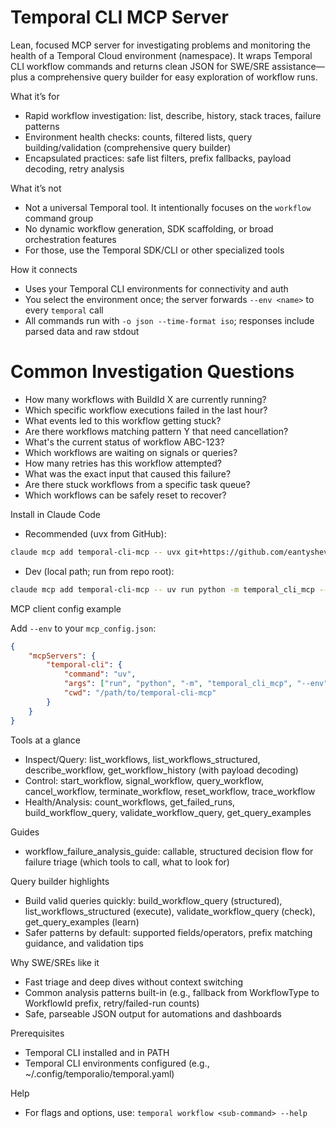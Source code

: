 Temporal CLI MCP Server
=======================

Lean, focused MCP server for investigating problems and monitoring the health of a Temporal Cloud environment (namespace). It wraps Temporal CLI workflow commands and returns clean JSON for SWE/SRE assistance—plus a comprehensive query builder for easy exploration of workflow runs.

What it’s for

- Rapid workflow investigation: list, describe, history, stack traces, failure patterns
- Environment health checks: counts, filtered lists, query building/validation (comprehensive query builder)
- Encapsulated practices: safe list filters, prefix fallbacks, payload decoding, retry analysis

What it’s not

- Not a universal Temporal tool. It intentionally focuses on the `workflow` command group
- No dynamic workflow generation, SDK scaffolding, or broad orchestration features
- For those, use the Temporal SDK/CLI or other specialized tools

How it connects

- Uses your Temporal CLI environments for connectivity and auth
- You select the environment once; the server forwards `--env <name>` to every `temporal` call
- All commands run with `-o json --time-format iso`; responses include parsed data and raw stdout

Common Investigation Questions
===============================

- How many workflows with BuildId X are currently running?
- Which specific workflow executions failed in the last hour?
- What events led to this workflow getting stuck?
- Are there workflows matching pattern Y that need cancellation?
- What's the current status of workflow ABC-123?
- Which workflows are waiting on signals or queries?
- How many retries has this workflow attempted?
- What was the exact input that caused this failure?
- Are there stuck workflows from a specific task queue?
- Which workflows can be safely reset to recover?

Install in Claude Code

- Recommended (uvx from GitHub):

```bash
claude mcp add temporal-cli-mcp -- uvx git+https://github.com/eantyshev/temporal-cli-mcp temporal-cli-mcp --env prod
```

- Dev (local path; run from repo root):

```bash
claude mcp add temporal-cli-mcp -- uv run python -m temporal_cli_mcp --env staging
```

MCP client config example

Add `--env` to your `mcp_config.json`:

```json
{
	"mcpServers": {
		"temporal-cli": {
			"command": "uv",
			"args": ["run", "python", "-m", "temporal_cli_mcp", "--env", "prod"],
			"cwd": "/path/to/temporal-cli-mcp"
		}
	}
}
```

Tools at a glance

- Inspect/Query: list_workflows, list_workflows_structured, describe_workflow, get_workflow_history (with payload decoding)
- Control: start_workflow, signal_workflow, query_workflow, cancel_workflow, terminate_workflow, reset_workflow, trace_workflow
- Health/Analysis: count_workflows, get_failed_runs, build_workflow_query, validate_workflow_query, get_query_examples

Guides

- workflow_failure_analysis_guide: callable, structured decision flow for failure triage (which tools to call, what to look for)

Query builder highlights

- Build valid queries quickly: build_workflow_query (structured), list_workflows_structured (execute), validate_workflow_query (check), get_query_examples (learn)
- Safer patterns by default: supported fields/operators, prefix matching guidance, and validation tips

Why SWE/SREs like it

- Fast triage and deep dives without context switching
- Common analysis patterns built-in (e.g., fallback from WorkflowType to WorkflowId prefix, retry/failed-run counts)
- Safe, parseable JSON output for automations and dashboards

Prerequisites

- Temporal CLI installed and in PATH
- Temporal CLI environments configured (e.g., ~/.config/temporalio/temporal.yaml)

Help

- For flags and options, use: `temporal workflow <sub-command> --help`
